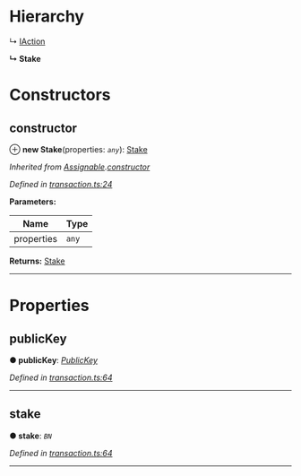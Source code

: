 

# Hierarchy

↳  [IAction](_transaction_.iaction.md)

**↳ Stake**

# Constructors

<a id="constructor"></a>

##  constructor

⊕ **new Stake**(properties: *`any`*): [Stake](_transaction_.stake.md)

*Inherited from [Assignable](_transaction_.assignable.md).[constructor](_transaction_.assignable.md#constructor)*

*Defined in [transaction.ts:24](https://github.com/nearprotocol/nearlib/blob/fb0e31a/src.ts/transaction.ts#L24)*

**Parameters:**

| Name | Type |
| ------ | ------ |
| properties | `any` |

**Returns:** [Stake](_transaction_.stake.md)

___

# Properties

<a id="publickey"></a>

##  publicKey

**● publicKey**: *[PublicKey](_utils_key_pair_.publickey.md)*

*Defined in [transaction.ts:64](https://github.com/nearprotocol/nearlib/blob/fb0e31a/src.ts/transaction.ts#L64)*

___
<a id="stake"></a>

##  stake

**● stake**: *`BN`*

*Defined in [transaction.ts:64](https://github.com/nearprotocol/nearlib/blob/fb0e31a/src.ts/transaction.ts#L64)*

___

